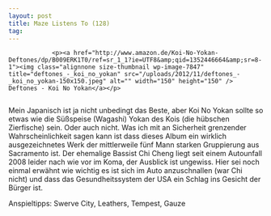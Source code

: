 ```yaml
---
layout: post
title: Maze Listens To (128)
tag: 
---
```



                <p><a href="http://www.amazon.de/Koi-No-Yokan-Deftones/dp/B009ERK1T0/ref=sr_1_1?ie=UTF8&amp;qid=1352446664&amp;sr=8-1"><img class="alignnone size-thumbnail wp-image-7847" title="deftones_-_koi_no_yokan" src="/uploads/2012/11/deftones_-_koi_no_yokan-150x150.jpeg" alt="" width="150" height="150" /> Deftones - Koi No Yokan</a></p>
<img src="/uploads/2010/02/maze_listens_to_5stars.png" alt="" />
<p>Mein Japanisch ist ja nicht unbedingt das Beste, aber Koi No Yokan sollte so etwas wie die Süßspeise (Wagashi) Yokan des Kois (die hübschen Zierfische) sein. Oder auch nicht. Was ich mit an Sicherheit grenzender Wahrscheinlichkeit sagen kann ist dass dieses Album ein wirklich ausgezeichnetes Werk der mittlerweile fünf Mann starken Gruppierung aus Sacramento ist. Der ehemalige Bassist Chi Cheng liegt seit einem Autounfall 2008 leider nach wie vor im Koma, der Ausblick ist  ungewiss. Hier sei noch einmal erwähnt wie wichtig es ist sich im Auto anzuschnallen (war Chi nicht) und dass das Gesundheitssystem der USA ein Schlag ins Gesicht der Bürger ist.</p>
<p>Anspieltipps: Swerve City, Leathers, Tempest, Gauze</p>
            
